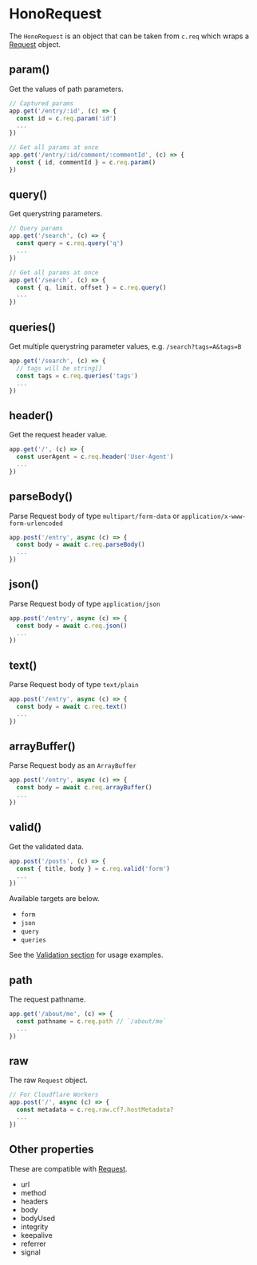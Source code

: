 # HonoRequest

The `HonoRequest` is an object that can be taken from `c.req` which wraps a [Request](https://developer.mozilla.org/en-US/docs/Web/API/Request) object.

## param()

Get the values of path parameters.

```ts
// Captured params
app.get('/entry/:id', (c) => {
  const id = c.req.param('id')
  ...
})

// Get all params at once
app.get('/entry/:id/comment/:commentId', (c) => {
  const { id, commentId } = c.req.param()
})
```

## query()

Get querystring parameters.

```ts
// Query params
app.get('/search', (c) => {
  const query = c.req.query('q')
  ...
})

// Get all params at once
app.get('/search', (c) => {
  const { q, limit, offset } = c.req.query()
  ...
})
```

## queries()

Get multiple querystring parameter values, e.g. `/search?tags=A&tags=B`

```ts
app.get('/search', (c) => {
  // tags will be string[]
  const tags = c.req.queries('tags')
  ...
})
```

## header()

Get the request header value.

```ts
app.get('/', (c) => {
  const userAgent = c.req.header('User-Agent')
  ...
})
```

## parseBody()

Parse Request body of type `multipart/form-data` or `application/x-www-form-urlencoded`

```ts
app.post('/entry', async (c) => {
  const body = await c.req.parseBody()
  ...
})
```

## json()

Parse Request body of type `application/json`

```ts
app.post('/entry', async (c) => {
  const body = await c.req.json()
  ...
})
```

## text()

Parse Request body of type `text/plain`

```ts
app.post('/entry', async (c) => {
  const body = await c.req.text()
  ...
})
```

## arrayBuffer()

Parse Request body as an `ArrayBuffer`

```ts
app.post('/entry', async (c) => {
  const body = await c.req.arrayBuffer()
  ...
})
```

## valid()

Get the validated data.

```ts
app.post('/posts', (c) => {
  const { title, body } = c.req.valid('form')
  ...
})
```

Available targets are below.

- `form`
- `json`
- `query`
- `queries`

See the [Validation section](/guides/validation) for usage examples.

## path

The request pathname.

```ts
app.get('/about/me', (c) => {
  const pathname = c.req.path // `/about/me`
  ...
})
```

## raw

The raw `Request` object.

```ts
// For Cloudflare Workers
app.post('/', async (c) => {
  const metadata = c.req.raw.cf?.hostMetadata?
  ...
})
```

## Other properties

These are compatible with [Request](https://developer.mozilla.org/en-US/docs/Web/API/Request).

- url
- method
- headers
- body
- bodyUsed
- integrity
- keepalive
- referrer
- signal
